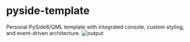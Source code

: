 # pyside-template
Personal PySide6/QML template with integrated console, custom styling, and event-driven architecture.
![output](https://github.com/wervin/pyside-template/assets/29201790/7b0777cc-be36-43e1-9c3e-44bb92a70b8c)
